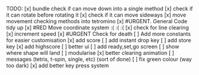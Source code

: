TODO:
 [x] bundle check if can move down into a single method
 [x] check if it can rotate before rotating it
 [x] check if it can move sideways
 [x] move movement checking methods into tetromino
 [x] #URGENT. General Code tidy up
 [x] #RED Move coordinate system :( :( :( 
 [x] check for line clearing
 [x] increment speed
 [x] #URGENT Check for death
 [ ] Add more constants for easier customisation
 [x] add score
 [ ] add instant drop key
 [ ] add store key
 [x] add highscore
 [ ] better ui
 [ ] add ready,set,go screen
 [ ] show where shape will land
 [ ] modularise
 [x] better clearing animation
 [ ] messages (tetris, t-spin, single, etc) (sort of done)
 [ ] fix green colour (way too dark)
 [x] add better key press system


